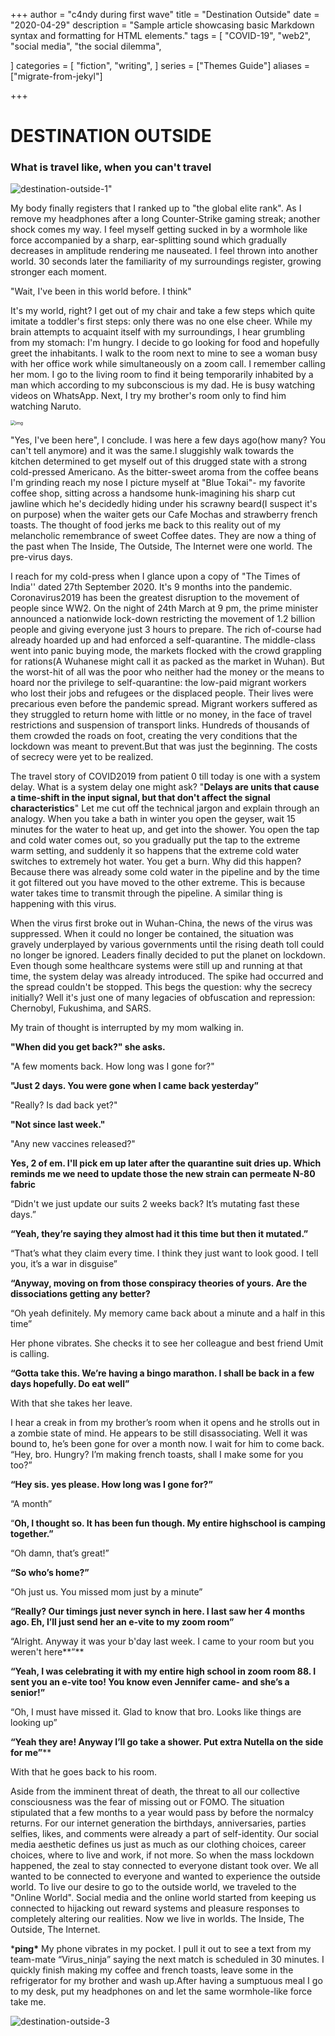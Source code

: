 +++
author = "c4ndy during first wave"
title = "Destination Outside"
date = "2020-04-29"
description = "Sample article showcasing basic Markdown syntax and formatting for HTML elements."
tags = [
    "COVID-19",
    "web2",
    "social media",
    "the social dilemma",
    
]
categories = [
    "fiction",
    "writing",
]
series = ["Themes Guide"]
aliases = ["migrate-from-jekyl"]

+++

# DESTINATION OUTSIDE

### What is travel like, when you can't travel

![destination-outside-1](/images/destination-outside-1.png)"

My body finally registers that I ranked up to "the global elite rank". As I remove my headphones after a long Counter-Strike gaming streak; another shock comes my way. I feel myself getting sucked in by a wormhole like force accompanied by a sharp, ear-splitting sound which gradually decreases in amplitude rendering me nauseated. I feel thrown into another world. 30 seconds later the familiarity of my surroundings register, growing stronger each moment.



"Wait, I've been in this world before. I think"



It's my world, right? I get out of my chair and take a few steps which quite imitate a toddler's first steps: only there was no one else cheer. While my brain attempts to acquaint itself with my surroundings, I hear grumbling from my stomach: I'm hungry. I decide to go looking for food and hopefully greet the inhabitants. I walk to the room next to mine to see a woman busy with her office work while simultaneously on a zoom call. I remember calling her mom. I go to the living room to find it being temporarily inhabited by a man which according to my subconscious is my dad. He is busy watching videos on WhatsApp. Next, I try my brother's room only to find him watching Naruto.

<img src="images/destination-outside-1.png" alt="img" style="zoom:50%;" />

"Yes, I've been here", I conclude. I was here a few days ago(how many? You can't tell anymore) and it was the same.I sluggishly walk towards the kitchen determined to get myself out of this drugged state with a strong cold-pressed Americano. As the bitter-sweet aroma from the coffee beans I'm grinding reach my nose I picture myself at "Blue Tokai"- my favorite coffee shop, sitting across a handsome hunk-imagining his sharp cut jawline which he's decidedly hiding under his scrawny beard(I suspect it's on purpose) when the waiter gets our Cafe Mochas and strawberry french toasts. The thought of food jerks me back to this reality out of my melancholic remembrance of sweet Coffee dates. They are now a thing of the past when The Inside, The Outside, The Internet were one world. The pre-virus days.



I reach for my cold-press when I glance upon a copy of "The Times of India'' dated 27th September 2020. It's 9 months into the pandemic. Coronavirus2019 has been the greatest disruption to the movement of people since WW2. On the night of 24th March at 9 pm, the prime minister announced a nationwide lock-down restricting the movement of 1.2 billion people and giving everyone just 3 hours to prepare. The rich of-course had already hoarded up and had enforced a self-quarantine. The middle-class went into panic buying mode, the markets flocked with the crowd grappling for rations(A Wuhanese might call it as packed as the market in Wuhan). But the worst-hit of all was the poor who neither had the money or the means to hoard nor the privilege to self-quarantine: the low-paid migrant workers who lost their jobs and refugees or the displaced people. Their lives were precarious even before the pandemic spread. Migrant workers suffered as they struggled to return home with little or no money, in the face of travel restrictions and suspension of transport links. Hundreds of thousands of them crowded the roads on foot, creating the very conditions that the lockdown was meant to prevent.But that was just the beginning. The costs of secrecy were yet to be realized.



The travel story of COVID2019 from patient 0 till today is one with a system delay. What is a system delay one might ask? "**Delays are units that cause a time-shift in the input signal, but that don't affect the signal characteristics**" Let me cut off the technical jargon and explain through an analogy. When you take a bath in winter you open the geyser, wait 15 minutes for the water to heat up, and get into the shower. You open the tap and cold water comes out, so you gradually put the tap to the extreme warm setting, and suddenly it so happens that the extreme cold water switches to extremely hot water. You get a burn. Why did this happen? Because there was already some cold water in the pipeline and by the time it got filtered out you have moved to the other extreme. This is because water takes time to transmit through the pipeline. A similar thing is happening with this virus.



When the virus first broke out in Wuhan-China, the news of the virus was suppressed. When it could no longer be contained, the situation was gravely underplayed by various governments until the rising death toll could no longer be ignored. Leaders finally decided to put the planet on lockdown. Even though some healthcare systems were still up and running at that time, the system delay was already introduced. The spike had occurred and the spread couldn't be stopped. This begs the question: why the secrecy initially? Well it's just one of many legacies of obfuscation and repression: Chernobyl, Fukushima, and SARS.



My train of thought is interrupted by my mom walking in.

**"When did you get back?" she asks.**

"A few moments back. How long was I gone for?"

**"Just 2 days. You were gone when I came back yesterday”**

"Really? Is dad back yet?"

**"Not since last week."**

"Any new vaccines released?"

**Yes, 2 of em. I'll pick em up later after the quarantine suit dries up. Which reminds me we need to update those the new strain can permeate N-80 fabric**

“Didn't we just update our suits 2 weeks back? It’s mutating fast these days.”

**“Yeah, they’re saying they almost had it this time but then it mutated.”**

“That’s what they claim every time. I think they just want to look good. I tell you, it’s a war in disguise”

**“Anyway, moving on from those conspiracy theories of yours. Are the dissociations getting any better?**

“Oh yeah definitely. My memory came back about a minute and a half in this time”

Her phone vibrates. She checks it to see her colleague and best friend Umit is calling. 

**“Gotta take this. We’re having a bingo marathon. I shall be back in a few days hopefully. Do eat well”**

With that she takes her leave.







I hear a creak in from my brother’s room when it opens and he strolls out in a zombie state of mind. He appears to be still disassociating. Well it was bound to, he’s been gone for over a month now. I wait for him to come back.
“Hey, bro. Hungry? I’m making french toasts, shall I make some for you too?”

**“Hey sis. yes please. How long was I gone for?”**

“A month”

“**Oh, I thought so. It has been fun though. My entire highschool is camping together.”**

“Oh damn, that’s great!”

**“So who’s home?”**

“Oh just us. You missed mom just by a minute”

**“Really? Our timings just never synch in here. I last saw her 4 months ago. Eh, I’ll just send her an e-vite to my zoom room”**

“Alright. Anyway it was your b'day last week. I came to your room but you weren't here**”**

**“Yeah, I was celebrating it with my entire high school in zoom room 88. I sent you an e-vite too! You know even Jennifer came- and she’s a senior!”**

“Oh, I must have missed it. Glad to know that bro. Looks like things are looking up”

**“Yeah they are! Anyway I’ll go take a shower. Put extra Nutella on the side for me”****





With that he goes back to his room.



Aside from the imminent threat of death, the threat to all our collective consciousness was the fear of missing out or FOMO. The situation stipulated that a few months to a year would pass by before the normalcy returns. For our internet generation the birthdays, anniversaries, parties selfies, likes, and comments were already a part of self-identity. Our social media aesthetic defines us just as much as our clothing choices, career choices, where to live and work, if not more. So when the mass lockdown happened, the zeal to stay connected to everyone distant took over. We all wanted to be connected to everyone and wanted to experience the outside world. To live our desire to go to the outside world, we traveled to the "Online World". Social media and the online world started from keeping us connected to hijacking out reward systems and pleasure responses to completely altering our realities. Now we live in worlds. The Inside, The Outside, The Internet.



***ping\*** My phone vibrates in my pocket. I pull it out to see a text from my team-mate “Virus_ninja” saying the next match is scheduled in 30 minutes. I quickly finish making my coffee and french toasts, leave some in the refrigerator for my brother and wash up.After having a sumptuous meal I go to my desk, put my headphones on and let the same wormhole-like force take me.

![destination-outside-3](/home/candy/dev/atom-robotics-lab.github.io/static/images/destination-outside-3.png)

